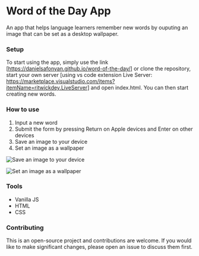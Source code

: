 # Word of the Day App
An app that helps language learners remember new words by ouputing an image that can be set as a desktop wallpaper.



### Setup
To start using the app, simply use the link [https://danielsafonyan.github.io/word-of-the-day/] or clone the repository, start your own server [using vs code extension Live Server: https://marketplace.visualstudio.com/items?itemName=ritwickdey.LiveServer] and open index.html. You can then start creating new words.

### How to use
1. Input a new word
2. Submit the form by pressing Return on Apple devices and Enter on other devices
3. Save an image to your device
4. Set an image as a wallpaper

![Save an image to your device](https://i.ibb.co/rHX6002/IMG-1555.png)

![Set an image as a wallpaper](https://i.ibb.co/rHX6002/IMG-1556.png)


### Tools 
- Vanilla JS
- HTML
- CSS


### Contributing
This is an open-source project and contributions are welcome. If you would like to make significant changes, please open an issue to discuss them first.

